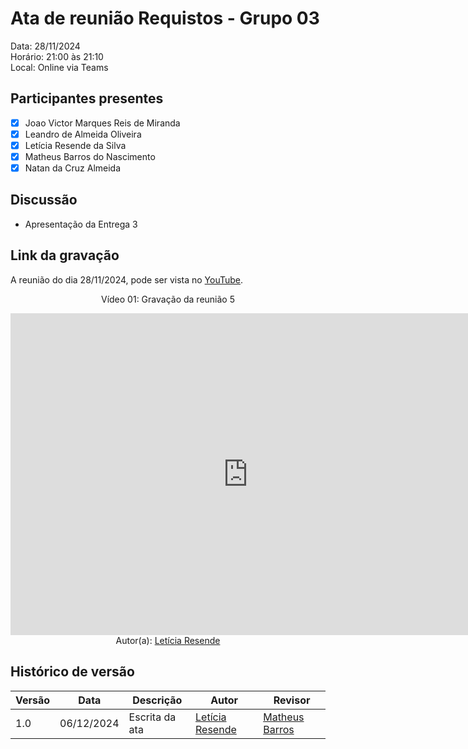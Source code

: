 # Ata de reunião Requistos - Grupo 03

Data: 28/11/2024 <br>
Horário: 21:00 às 21:10<br>
Local: Online via Teams

## Participantes presentes

- [x] Joao Victor Marques Reis de Miranda
- [x] Leandro de Almeida Oliveira
- [x] Letícia Resende da Silva
- [x] Matheus Barros do Nascimento
- [x] Natan da Cruz Almeida

## Discussão

- Apresentação da Entrega 3


## Link da gravação
A reunião do dia 28/11/2024, pode ser vista no [YouTube](https://www.youtube.com/watch?v=wUAYOgZsYvA).</p>

<center>
    <p>Vídeo 01: Gravação da reunião 5</p>
    <iframe width="760" height="515" src="https://www.youtube.com/embed/wUAYOgZsYvA?si=owy0iLug9mRvOacC" title="YouTube video player" frameborder="0" allow="accelerometer; autoplay; clipboard-write; encrypted-media; gyroscope; picture-in-picture; web-share" referrerpolicy="strict-origin-when-cross-origin" allowfullscreen></iframe>
    Autor(a): <a href="https://github.com/LeticiaResende23" target = "_blank">Letícia Resende</a></h6>
</center>

## Histórico de versão

<center>

| Versão | Data       | Descrição                | Autor                                       | Revisor                                      |
| ------ | ---------- | ------------------------ | ------------------------------------------------ | ------------------------------------------------ |
|  1.0   | 06/12/2024 | Escrita da ata | [Letícia Resende](https://github.com/LeticiaResende23) | [Matheus Barros ](https://github.com/Ninja-Haiyai)  |


</center>